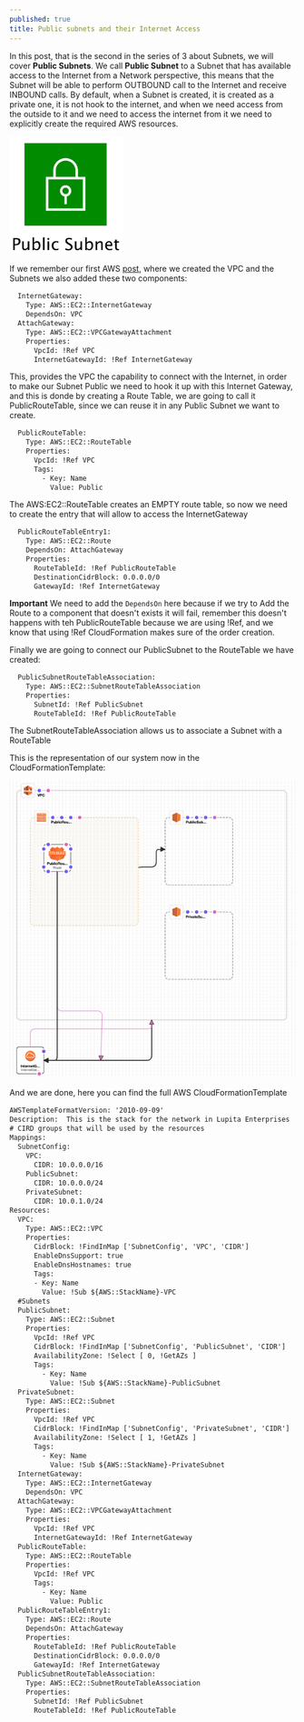 ```yaml
---
published: true
title: Public subnets and their Internet Access
---
```

In this post, that is the second in the series of 3 about Subnets, we will cover **Public Subnets**. We call **Public Subnet** to a Subnet that has available access to the Internet from a Network perspective, this means that the Subnet will be able to perform OUTBOUND call to the Internet and receive INBOUND calls. By default, when a Subnet is created, it is created as a private one, it is not hook to the internet, and when we need access from the outside to it and we need to access the internet from it we need to explicitly create the required AWS resources.

![image](/images/public_subnet_icon.png)

If we remember our first AWS [post](https://diegomarzo.github.io/Basic-network-cloudformation-templating/), where we created the VPC and the Subnets we also  added these two components:
```
  InternetGateway:
    Type: AWS::EC2::InternetGateway
    DependsOn: VPC
  AttachGateway:
    Type: AWS::EC2::VPCGatewayAttachment
    Properties:
      VpcId: !Ref VPC
      InternetGatewayId: !Ref InternetGateway
```

This, provides the VPC the capability to connect with the Internet, in order to make our Subnet Public we need to hook it up with this Internet Gateway, and this is donde by creating a Route Table, we are going to call it PublicRouteTable, since we can reuse it in any Public Subnet we want to create.

```
  PublicRouteTable:
    Type: AWS::EC2::RouteTable
    Properties:
      VpcId: !Ref VPC
      Tags:
        - Key: Name
          Value: Public
```

The AWS:EC2::RouteTable creates an EMPTY route table, so now we need to create the entry that will allow to access the InternetGateway

```
  PublicRouteTableEntry1:
    Type: AWS::EC2::Route
    DependsOn: AttachGateway
    Properties:
      RouteTableId: !Ref PublicRouteTable
      DestinationCidrBlock: 0.0.0.0/0
      GatewayId: !Ref InternetGateway
```

**Important** We need to add the `DependsOn` here because if we try to Add the Route to a component that doesn't exists it will fail, remember this doesn't happens with teh PublicRouteTable because we are using !Ref, and we know that using !Ref CloudFormation makes sure of the order creation.

Finally we are going to connect our PublicSubnet to the RouteTable we have created:

```
  PublicSubnetRouteTableAssociation:
    Type: AWS::EC2::SubnetRouteTableAssociation
    Properties:
      SubnetId: !Ref PublicSubnet
      RouteTableId: !Ref PublicRouteTable
```

The SubnetRouteTableAssociation allows us to associate a Subnet with a RouteTable

This is the representation of our system now in the CloudFormationTemplate:

![diagram](/images/diagram_with_public.png)

And we are done, here you can find the full AWS CloudFormationTemplate

```
AWSTemplateFormatVersion: '2010-09-09'
Description:  This is the stack for the network in Lupita Enterprises
# CIRD groups that will be used by the resources    
Mappings:
  SubnetConfig:
    VPC:
      CIDR: 10.0.0.0/16
    PublicSubnet:
      CIDR: 10.0.0.0/24 
    PrivateSubnet:
      CIDR: 10.0.1.0/24
Resources:
  VPC:
    Type: AWS::EC2::VPC
    Properties:
      CidrBlock: !FindInMap ['SubnetConfig', 'VPC', 'CIDR']
      EnableDnsSupport: true
      EnableDnsHostnames: true
      Tags:
      - Key: Name
        Value: !Sub ${AWS::StackName}-VPC
  #Subnets
  PublicSubnet:
    Type: AWS::EC2::Subnet
    Properties:
      VpcId: !Ref VPC
      CidrBlock: !FindInMap ['SubnetConfig', 'PublicSubnet', 'CIDR']
      AvailabilityZone: !Select [ 0, !GetAZs ]
      Tags:
        - Key: Name
          Value: !Sub ${AWS::StackName}-PublicSubnet
  PrivateSubnet:
    Type: AWS::EC2::Subnet
    Properties:
      VpcId: !Ref VPC
      CidrBlock: !FindInMap ['SubnetConfig', 'PrivateSubnet', 'CIDR']
      AvailabilityZone: !Select [ 1, !GetAZs ]
      Tags:
        - Key: Name
          Value: !Sub ${AWS::StackName}-PrivateSubnet
  InternetGateway:
    Type: AWS::EC2::InternetGateway
    DependsOn: VPC
  AttachGateway:
    Type: AWS::EC2::VPCGatewayAttachment
    Properties:
      VpcId: !Ref VPC
      InternetGatewayId: !Ref InternetGateway
  PublicRouteTable:
    Type: AWS::EC2::RouteTable
    Properties:
      VpcId: !Ref VPC
      Tags:
        - Key: Name
          Value: Public
  PublicRouteTableEntry1:
    Type: AWS::EC2::Route
    DependsOn: AttachGateway
    Properties:
      RouteTableId: !Ref PublicRouteTable
      DestinationCidrBlock: 0.0.0.0/0
      GatewayId: !Ref InternetGateway
  PublicSubnetRouteTableAssociation:
    Type: AWS::EC2::SubnetRouteTableAssociation
    Properties:
      SubnetId: !Ref PublicSubnet
      RouteTableId: !Ref PublicRouteTable

```



